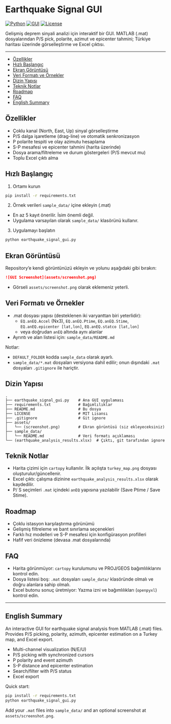 # Earthquake Signal GUI

[![Python](https://img.shields.io/badge/Python-3.8%2B-blue.svg)](https://www.python.org/downloads/)
[![GUI](https://img.shields.io/badge/GUI-DearPyGui-ff69b4.svg)](https://github.com/hoffstadt/DearPyGui)
[![License](https://img.shields.io/badge/License-MIT-green.svg)](LICENSE)

Gelişmiş deprem sinyali analizi için interaktif bir GUI. MATLAB (.mat) dosyalarından P/S pick, polarite, azimut ve epicenter tahmini; Türkiye haritası üzerinde görselleştirme ve Excel çıktısı.

---

- [Özellikler](#özellikler)
- [Hızlı Başlangıç](#hızlı-başlangıç)
- [Ekran Görüntüsü](#ekran-görüntüsü)
- [Veri Formatı ve Örnekler](#veri-formatı-ve-örnekler)
- [Dizin Yapısı](#dizin-yapısı)
- [Teknik Notlar](#teknik-notlar)
- [Roadmap](#roadmap)
- [FAQ](#faq)
- [English Summary](#english-summary)

## Özellikler

- Çoklu kanal (North, East, Up) sinyal görselleştirme
- P/S dalga işaretleme (drag-line) ve otomatik senkronizasyon
- P polarite tespiti ve olay azimutu hesaplama
- S-P mesafesi ve epicenter tahmini (harita üzerinde)
- Dosya arama/filtreleme ve durum göstergeleri (P/S mevcut mu)
- Toplu Excel çıktı alma

## Hızlı Başlangıç

1) Ortamı kurun
```bash
pip install -r requirements.txt
```

2) Örnek verileri `sample_data/` içine ekleyin (.mat)
- En az 5 kayıt önerilir. İsim önemli değil.
- Uygulama varsayılan olarak `sample_data/` klasörünü kullanır.

3) Uygulamayı başlatın
```bash
python earthquake_signal_gui.py
```

## Ekran Görüntüsü

Repository’e kendi görüntünüzü ekleyin ve yolunu aşağıdaki gibi bırakın:

```markdown
![GUI Screenshot](assets/screenshot.png)
```

- Görseli `assets/screenshot.png` olarak eklemeniz yeterli.

## Veri Formatı ve Örnekler

- .mat dosyası yapısı (desteklenen iki varyanttan biri yeterlidir):
  - `EQ.anEQ.Accel` (Nx3), `EQ.anEQ.Ptime`, `EQ.anEQ.Stime`, `EQ.anEQ.epicenter [lat,lon]`, `EQ.anEQ.statco [lat,lon]`
  - veya doğrudan `anEQ` altında aynı alanlar
- Ayrıntı ve alan listesi için: `sample_data/README.md`

Notlar:
- `DEFAULT_FOLDER` kodda `sample_data` olarak ayarlı.
- `sample_data/*.mat` dosyaları versiyona dahil edilir; onun dışındaki `.mat` dosyaları `.gitignore` ile hariçtir.

## Dizin Yapısı

```
.
├── earthquake_signal_gui.py    # Ana GUI uygulaması
├── requirements.txt            # Bağımlılıklar
├── README.md                   # Bu dosya
├── LICENSE                     # MIT Lisansı
├── .gitignore                  # Git ignore
├── assets/
│   └── (screenshot.png)        # Ekran görüntüsü (siz ekleyeceksiniz)
├── sample_data/
│   └── README.md               # Veri formatı açıklaması
└── (earthquake_analysis_results.xlsx)  # Çıktı, git tarafından ignore
```

## Teknik Notlar

- Harita çizimi için `cartopy` kullanılır. İlk açılışta `turkey_map.png` dosyası oluşturulur/güncellenir.
- Excel çıktı: çalışma dizinine `earthquake_analysis_results.xlsx` olarak kaydedilir.
- P/ S seçimleri `.mat` içindeki `anEQ` yapısına yazılabilir (Save Ptime / Save Stime).

## Roadmap

- Çoklu istasyon karşılaştırma görünümü
- Gelişmiş filtreleme ve bant sınırlama seçenekleri
- Farklı hız modelleri ve S-P mesafesi için konfigürasyon profilleri
- Hafif veri önizleme (devasa .mat dosyalarında)

## FAQ

- Harita görünmüyor: `cartopy` kurulumunu ve PROJ/GEOS bağımlılıklarını kontrol edin.
- Dosya listesi boş: `.mat` dosyaları `sample_data/` klasöründe olmalı ve doğru alanlara sahip olmalı.
- Excel butonu sonuç üretmiyor: Yazma izni ve bağımlılıkları (`openpyxl`) kontrol edin.

---

## English Summary

An interactive GUI for earthquake signal analysis from MATLAB (.mat) files. Provides P/S picking, polarity, azimuth, epicenter estimation on a Turkey map, and Excel export.

- Multi-channel visualization (N/E/U)
- P/S picking with synchronized cursors
- P polarity and event azimuth
- S-P distance and epicenter estimation
- Search/filter with P/S status
- Excel export

Quick start:
```bash
pip install -r requirements.txt
python earthquake_signal_gui.py
```
Add your `.mat` files into `sample_data/` and an optional screenshot at `assets/screenshot.png`.

